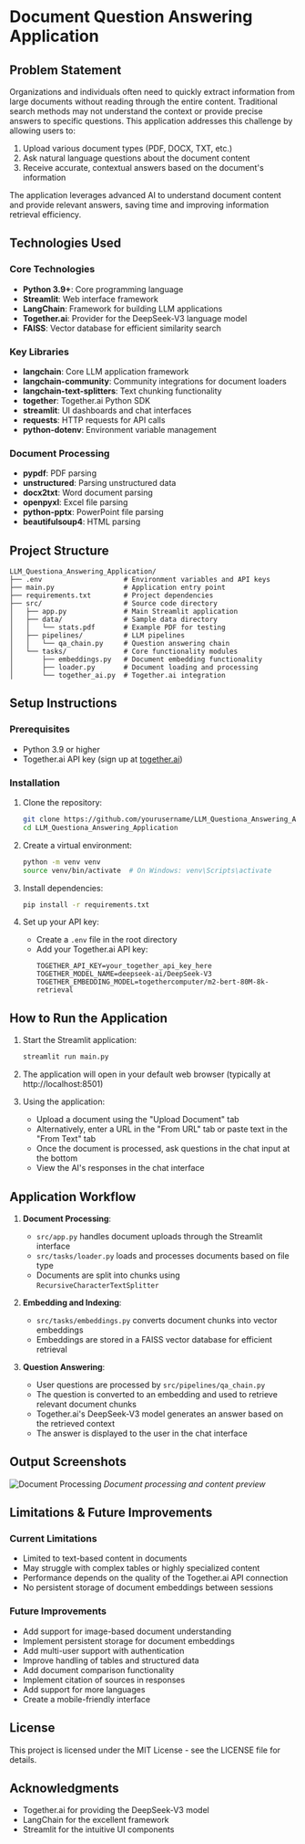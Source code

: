 # Document Question Answering Application

## Problem Statement

Organizations and individuals often need to quickly extract information from large documents without reading through the entire content. Traditional search methods may not understand the context or provide precise answers to specific questions. This application addresses this challenge by allowing users to:

1. Upload various document types (PDF, DOCX, TXT, etc.)
2. Ask natural language questions about the document content
3. Receive accurate, contextual answers based on the document's information

The application leverages advanced AI to understand document content and provide relevant answers, saving time and improving information retrieval efficiency.

## Technologies Used

### Core Technologies
- **Python 3.9+**: Core programming language
- **Streamlit**: Web interface framework
- **LangChain**: Framework for building LLM applications
- **Together.ai**: Provider for the DeepSeek-V3 language model
- **FAISS**: Vector database for efficient similarity search

### Key Libraries
- **langchain**: Core LLM application framework
- **langchain-community**: Community integrations for document loaders
- **langchain-text-splitters**: Text chunking functionality
- **together**: Together.ai Python SDK
- **streamlit**: UI dashboards and chat interfaces
- **requests**: HTTP requests for API calls
- **python-dotenv**: Environment variable management

### Document Processing
- **pypdf**: PDF parsing
- **unstructured**: Parsing unstructured data
- **docx2txt**: Word document parsing
- **openpyxl**: Excel file parsing
- **python-pptx**: PowerPoint file parsing
- **beautifulsoup4**: HTML parsing

## Project Structure

```
LLM_Questiona_Answering_Application/
├── .env                    # Environment variables and API keys
├── main.py                 # Application entry point
├── requirements.txt        # Project dependencies
├── src/                    # Source code directory
│   ├── app.py              # Main Streamlit application
│   ├── data/               # Sample data directory
│   │   └── stats.pdf       # Example PDF for testing
│   ├── pipelines/          # LLM pipelines
│   │   └── qa_chain.py     # Question answering chain
│   └── tasks/              # Core functionality modules
│       ├── embeddings.py   # Document embedding functionality
│       ├── loader.py       # Document loading and processing
│       └── together_ai.py  # Together.ai integration
```

## Setup Instructions

### Prerequisites
- Python 3.9 or higher
- Together.ai API key (sign up at [together.ai](https://together.ai))

### Installation

1. Clone the repository:
   ```bash
   git clone https://github.com/yourusername/LLM_Questiona_Answering_Application.git
   cd LLM_Questiona_Answering_Application
   ```

2. Create a virtual environment:
   ```bash
   python -m venv venv
   source venv/bin/activate  # On Windows: venv\Scripts\activate
   ```

3. Install dependencies:
   ```bash
   pip install -r requirements.txt
   ```

4. Set up your API key:
   - Create a `.env` file in the root directory
   - Add your Together.ai API key:
     ```
     TOGETHER_API_KEY=your_together_api_key_here
     TOGETHER_MODEL_NAME=deepseek-ai/DeepSeek-V3
     TOGETHER_EMBEDDING_MODEL=togethercomputer/m2-bert-80M-8k-retrieval
     ```

## How to Run the Application

1. Start the Streamlit application:
   ```bash
   streamlit run main.py
   ```

2. The application will open in your default web browser (typically at http://localhost:8501)

3. Using the application:
   - Upload a document using the "Upload Document" tab
   - Alternatively, enter a URL in the "From URL" tab or paste text in the "From Text" tab
   - Once the document is processed, ask questions in the chat input at the bottom
   - View the AI's responses in the chat interface

## Application Workflow

1. **Document Processing**:
   - `src/app.py` handles document uploads through the Streamlit interface
   - `src/tasks/loader.py` loads and processes documents based on file type
   - Documents are split into chunks using `RecursiveCharacterTextSplitter`

2. **Embedding and Indexing**:
   - `src/tasks/embeddings.py` converts document chunks into vector embeddings
   - Embeddings are stored in a FAISS vector database for efficient retrieval

3. **Question Answering**:
   - User questions are processed by `src/pipelines/qa_chain.py`
   - The question is converted to an embedding and used to retrieve relevant document chunks
   - Together.ai's DeepSeek-V3 model generates an answer based on the retrieved context
   - The answer is displayed to the user in the chat interface

## Output Screenshots

![Document Processing](https://drive.google.com/file/d/1WNeuM4O6JtxDBI3JMMClpChSlOUrDStx/view?usp=sharing)
*Document processing and content preview*

## Limitations & Future Improvements

### Current Limitations
- Limited to text-based content in documents
- May struggle with complex tables or highly specialized content
- Performance depends on the quality of the Together.ai API connection
- No persistent storage of document embeddings between sessions

### Future Improvements
- Add support for image-based document understanding
- Implement persistent storage for document embeddings
- Add multi-user support with authentication
- Improve handling of tables and structured data
- Add document comparison functionality
- Implement citation of sources in responses
- Add support for more languages
- Create a mobile-friendly interface

## License

This project is licensed under the MIT License - see the LICENSE file for details.

## Acknowledgments

- Together.ai for providing the DeepSeek-V3 model
- LangChain for the excellent framework
- Streamlit for the intuitive UI components
